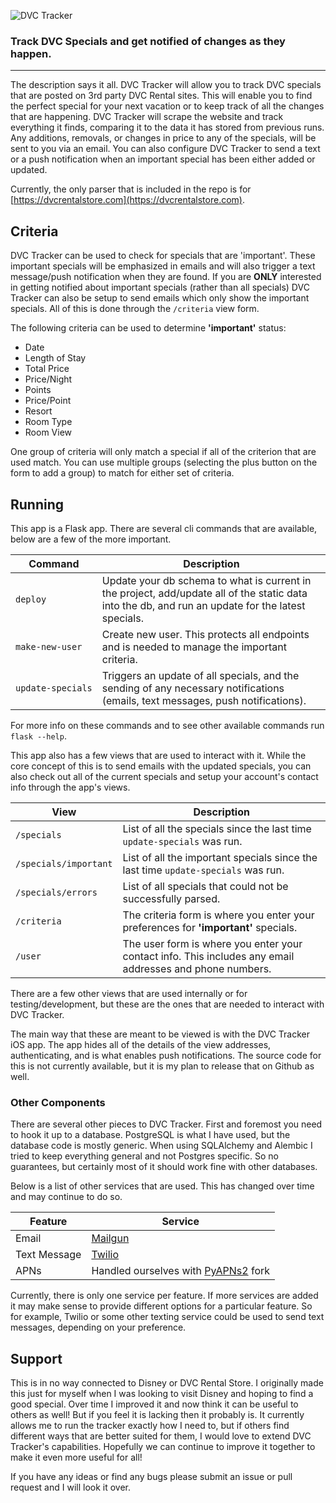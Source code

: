 ![DVC Tracker](https://www.georgeh2os.com/DVCTracker/static/images/dvctracker-logo-1.png "DVC Tracker Logo")

### Track DVC Specials and get notified of changes as they happen.

---

The description says it all. DVC Tracker will allow you to track DVC specials
that are posted on 3rd party DVC Rental sites. This will enable you to find the
perfect special for your next vacation or to keep track of all the changes that
are happening. DVC Tracker will scrape the website and track everything it
finds, comparing it to the data it has stored from previous runs. Any additions,
removals, or changes in price to any of the specials, will be sent to you via an
email. You can also configure DVC Tracker to send a text or a push notification
when an important special has been either added or updated.

Currently, the only parser that is included in the repo is for
[https://dvcrentalstore.com](https://dvcrentalstore.com).

Criteria
--------

DVC Tracker can be used to check for specials that are 'important'. These
important specials will be emphasized in emails and will also trigger a text
message/push notification when they are found. If you are **ONLY** interested in
getting notified about important specials (rather than all specials) DVC Tracker
can also be setup to send emails which only show the important specials. All of
this is done through the `/criteria` view form.

The following criteria can be used to determine **'important'** status:
- Date
- Length of Stay
- Total Price
- Price/Night
- Points
- Price/Point
- Resort
- Room Type
- Room View

One group of criteria will only match a special if all of the criterion that are
used match. You can use multiple groups (selecting the plus button on the form
to add a group) to match for either set of criteria.

Running
-------

This app is a Flask app. There are several cli commands that are available,
below are a few of the more important.

| Command          | Description       |
| ---------------- | ----------------- |
| `deploy` | Update your db schema to what is current in the project, add/update all of the static data into the db, and run an update for the latest specials.|
| <code>make&#x2011;new&#x2011;user</code> | Create new user. This protects all endpoints and is needed to manage the important criteria.|
| <code>update&#x2011;specials</code> | Triggers an update of all specials, and the sending of any necessary notifications (emails, text messages, push notifications).|

For more info on these commands and to see other available commands run
`flask --help`.

This app also has a few views that are used to interact with it. While the core
concept of this is to send emails with the updated specials, you can also check
out all of the current specials and setup your account's contact info through
the app's views.

| View             | Description       |  
| ---------------- | ----------------- |
| `/specials` | List of all the specials since the last time <code>update&#x2011;specials</code> was run.|
| `/specials/important` | List of all the important specials since the last time <code>update&#x2011;specials</code> was run.|
| `/specials/errors` | List of all specials that could not be successfully parsed.|
| `/criteria` | The criteria form is where you enter your preferences for **'important'** specials.|
| `/user` | The user form is where you enter your contact info. This includes any email addresses and phone numbers.|

There are a few other views that are used internally or for testing/development,
but these are the ones that are needed to interact with DVC Tracker.

The main way that these are meant to be viewed is with the DVC Tracker iOS app.
The app hides all of the details of the view addresses, authenticating, and is
what enables push notifications. The source code for this is not currently
available, but it is my plan to release that on Github as well.

### Other Components

There are several other pieces to DVC Tracker. First and foremost you need to
hook it up to a database. PostgreSQL is what I have used, but the database code
is mostly generic. When using SQLAlchemy and Alembic I tried to keep everything
general and not Postgres specific. So no guarantees, but certainly most of it
should work fine with other databases.

Below is a list of other services that are used. This has changed over time and
may continue to do so.

| Feature      | Service |
| ------------ | ------- |
| Email        | [Mailgun](https://www.mailgun.com/) |
| Text Message | [Twilio](https://www.twilio.com/messaging/sms)  |
| APNs         | Handled ourselves with [PyAPNs2](https://github.com/dunkmann00/PyAPNs2) fork |

Currently, there is only one service per feature. If more services are added it
may make sense to provide different options for a particular feature. So for
example, Twilio or some other texting service could be used to send text
messages, depending on your preference.

Support
-------

This is in no way connected to Disney or DVC Rental Store. I originally made
this just for myself when I was looking to visit Disney and hoping to find a
good special. Over time I improved it and now think it can be useful to others
as well! But if you feel it is lacking then it probably is. It currently allows
me to run the tracker exactly how I need to, but if others find different ways
that are better suited for them, I would love to extend DVC Tracker's
capabilities. Hopefully we can continue to improve it together to make it even
more useful for all!

If you have any ideas or find any bugs please submit an issue or pull request
and I will look it over.

